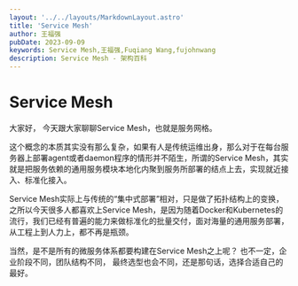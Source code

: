 ```yaml
---
layout: '../../layouts/MarkdownLayout.astro'
title: 'Service Mesh'
author: 王福强
pubDate: 2023-09-09
keywords: Service Mesh,王福强,Fuqiang Wang,fujohnwang
description: Service Mesh - 架构百科
---
```


# Service Mesh

大家好， 今天跟大家聊聊Service Mesh，也就是服务网格。

这个概念的本质其实没有那么复杂，如果有人是传统运维出身，那么对于在每台服务器上部署agent或者daemon程序的情形并不陌生，所谓的Service Mesh，其实就是把服务依赖的通用服务模块本地化内聚到服务所部署的结点上去，实现就近接入、标准化接入。

Service Mesh实际上与传统的“集中式部署”相对，只是做了拓扑结构上的变换，之所以今天很多人都喜欢上Service Mesh，是因为随着Docker和Kubernetes的流行，我们已经有普遍的能力来做标准化的批量交付，面对海量的通用服务部署，从工程上到人力上，都不再是瓶颈。

当然，是不是所有的微服务体系都要构建在Service Mesh之上呢？ 也不一定，企业阶段不同，团队结构不同， 最终选型也会不同，还是那句话，选择合适自己的最好。